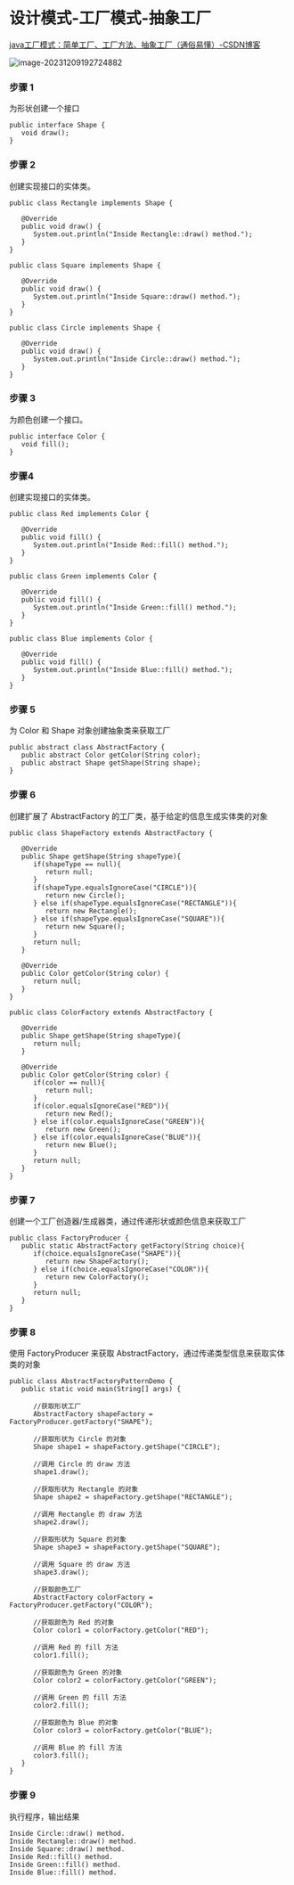 # 设计模式-工厂模式-抽象工厂

[java工厂模式：简单工厂、工厂方法、抽象工厂（通俗易懂）-CSDN博客](https://blog.csdn.net/qq_42804736/article/details/115168313)

![image-20231209192724882](https://raw.githubusercontent.com/mendax92/pic/main/img/image-20231209192724882.png)

### 步骤 1

为形状创建一个接口

```
public interface Shape {
   void draw();
}
```

### 步骤 2

创建实现接口的实体类。

```
public class Rectangle implements Shape {
 
   @Override
   public void draw() {
      System.out.println("Inside Rectangle::draw() method.");
   }
}
```

```
public class Square implements Shape {
 
   @Override
   public void draw() {
      System.out.println("Inside Square::draw() method.");
   }
}
```

```
public class Circle implements Shape {
 
   @Override
   public void draw() {
      System.out.println("Inside Circle::draw() method.");
   }
}
```

### 步骤 3

为颜色创建一个接口。

```
public interface Color {
   void fill();
}
```

### 步骤4

创建实现接口的实体类。

```
public class Red implements Color {
 
   @Override
   public void fill() {
      System.out.println("Inside Red::fill() method.");
   }
}
```

```
public class Green implements Color {
 
   @Override
   public void fill() {
      System.out.println("Inside Green::fill() method.");
   }
}
```

```
public class Blue implements Color {
 
   @Override
   public void fill() {
      System.out.println("Inside Blue::fill() method.");
   }
}
```

### 步骤 5

为 Color 和 Shape 对象创建抽象类来获取工厂

```
public abstract class AbstractFactory {
   public abstract Color getColor(String color);
   public abstract Shape getShape(String shape);
}
```

### 步骤 6

创建扩展了 AbstractFactory 的工厂类，基于给定的信息生成实体类的对象

```
public class ShapeFactory extends AbstractFactory {
    
   @Override
   public Shape getShape(String shapeType){
      if(shapeType == null){
         return null;
      }        
      if(shapeType.equalsIgnoreCase("CIRCLE")){
         return new Circle();
      } else if(shapeType.equalsIgnoreCase("RECTANGLE")){
         return new Rectangle();
      } else if(shapeType.equalsIgnoreCase("SQUARE")){
         return new Square();
      }
      return null;
   }
   
   @Override
   public Color getColor(String color) {
      return null;
   }
}
```

```
public class ColorFactory extends AbstractFactory {
    
   @Override
   public Shape getShape(String shapeType){
      return null;
   }
   
   @Override
   public Color getColor(String color) {
      if(color == null){
         return null;
      }        
      if(color.equalsIgnoreCase("RED")){
         return new Red();
      } else if(color.equalsIgnoreCase("GREEN")){
         return new Green();
      } else if(color.equalsIgnoreCase("BLUE")){
         return new Blue();
      }
      return null;
   }
}
```

### 步骤 7

创建一个工厂创造器/生成器类，通过传递形状或颜色信息来获取工厂

```
public class FactoryProducer {
   public static AbstractFactory getFactory(String choice){
      if(choice.equalsIgnoreCase("SHAPE")){
         return new ShapeFactory();
      } else if(choice.equalsIgnoreCase("COLOR")){
         return new ColorFactory();
      }
      return null;
   }
}
```

### 步骤 8

使用 FactoryProducer 来获取 AbstractFactory，通过传递类型信息来获取实体类的对象

```
public class AbstractFactoryPatternDemo {
   public static void main(String[] args) {
 
      //获取形状工厂
      AbstractFactory shapeFactory = FactoryProducer.getFactory("SHAPE");
 
      //获取形状为 Circle 的对象
      Shape shape1 = shapeFactory.getShape("CIRCLE");
 
      //调用 Circle 的 draw 方法
      shape1.draw();
 
      //获取形状为 Rectangle 的对象
      Shape shape2 = shapeFactory.getShape("RECTANGLE");
 
      //调用 Rectangle 的 draw 方法
      shape2.draw();
      
      //获取形状为 Square 的对象
      Shape shape3 = shapeFactory.getShape("SQUARE");
 
      //调用 Square 的 draw 方法
      shape3.draw();
 
      //获取颜色工厂
      AbstractFactory colorFactory = FactoryProducer.getFactory("COLOR");
 
      //获取颜色为 Red 的对象
      Color color1 = colorFactory.getColor("RED");
 
      //调用 Red 的 fill 方法
      color1.fill();
 
      //获取颜色为 Green 的对象
      Color color2 = colorFactory.getColor("GREEN");
 
      //调用 Green 的 fill 方法
      color2.fill();
 
      //获取颜色为 Blue 的对象
      Color color3 = colorFactory.getColor("BLUE");
 
      //调用 Blue 的 fill 方法
      color3.fill();
   }
}
```

### 步骤 9

执行程序，输出结果

```
Inside Circle::draw() method.
Inside Rectangle::draw() method.
Inside Square::draw() method.
Inside Red::fill() method.
Inside Green::fill() method.
Inside Blue::fill() method.
```

